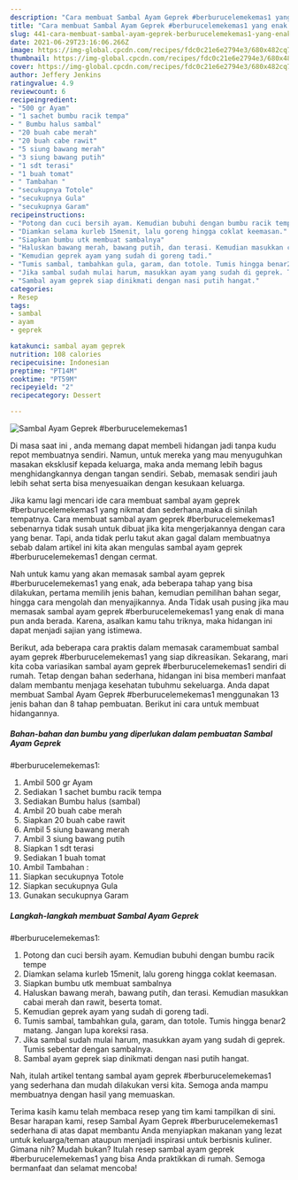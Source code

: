 ```yaml
---
description: "Cara membuat Sambal Ayam Geprek #berburucelemekemas1 yang enak Untuk Jualan"
title: "Cara membuat Sambal Ayam Geprek #berburucelemekemas1 yang enak Untuk Jualan"
slug: 441-cara-membuat-sambal-ayam-geprek-berburucelemekemas1-yang-enak-untuk-jualan
date: 2021-06-29T23:16:06.266Z
image: https://img-global.cpcdn.com/recipes/fdc0c21e6e2794e3/680x482cq70/sambal-ayam-geprek-berburucelemekemas1-foto-resep-utama.jpg
thumbnail: https://img-global.cpcdn.com/recipes/fdc0c21e6e2794e3/680x482cq70/sambal-ayam-geprek-berburucelemekemas1-foto-resep-utama.jpg
cover: https://img-global.cpcdn.com/recipes/fdc0c21e6e2794e3/680x482cq70/sambal-ayam-geprek-berburucelemekemas1-foto-resep-utama.jpg
author: Jeffery Jenkins
ratingvalue: 4.9
reviewcount: 6
recipeingredient:
- "500 gr Ayam"
- "1 sachet bumbu racik tempa"
- " Bumbu halus sambal"
- "20 buah cabe merah"
- "20 buah cabe rawit"
- "5 siung bawang merah"
- "3 siung bawang putih"
- "1 sdt terasi"
- "1 buah tomat"
- " Tambahan "
- "secukupnya Totole"
- "secukupnya Gula"
- "secukupnya Garam"
recipeinstructions:
- "Potong dan cuci bersih ayam. Kemudian bubuhi dengan bumbu racik tempe"
- "Diamkan selama kurleb 15menit, lalu goreng hingga coklat keemasan."
- "Siapkan bumbu utk membuat sambalnya"
- "Haluskan bawang merah, bawang putih, dan terasi. Kemudian masukkan cabai merah dan rawit, beserta tomat."
- "Kemudian geprek ayam yang sudah di goreng tadi."
- "Tumis sambal, tambahkan gula, garam, dan totole. Tumis hingga benar2 matang. Jangan lupa koreksi rasa."
- "Jika sambal sudah mulai harum, masukkan ayam yang sudah di geprek. Tumis sebentar dengan sambalnya."
- "Sambal ayam geprek siap dinikmati dengan nasi putih hangat."
categories:
- Resep
tags:
- sambal
- ayam
- geprek

katakunci: sambal ayam geprek 
nutrition: 108 calories
recipecuisine: Indonesian
preptime: "PT14M"
cooktime: "PT59M"
recipeyield: "2"
recipecategory: Dessert

---
```



![Sambal Ayam Geprek
#berburucelemekemas1](https://img-global.cpcdn.com/recipes/fdc0c21e6e2794e3/680x482cq70/sambal-ayam-geprek-berburucelemekemas1-foto-resep-utama.jpg)

Di masa  saat ini , anda memang dapat membeli hidangan jadi tanpa kudu repot membuatnya sendiri. Namun, untuk mereka yang mau menyuguhkan masakan eksklusif kepada keluarga, maka anda memang lebih bagus menghidangkannya dengan tangan sendiri. Sebab, memasak sendiri jauh lebih sehat serta bisa menyesuaikan dengan kesukaan keluarga.

Jika kamu lagi mencari ide cara membuat sambal ayam geprek
#berburucelemekemas1 yang nikmat dan sederhana,maka di sinilah tempatnya. Cara membuat sambal ayam geprek
#berburucelemekemas1  sebenarnya tidak susah untuk dibuat jika kita mengerjakannya dengan cara yang benar. Tapi, anda tidak perlu takut akan gagal dalam membuatnya 
sebab dalam artikel ini kita akan mengulas sambal ayam geprek
#berburucelemekemas1 dengan cermat.  



Nah untuk kamu yang akan memasak sambal ayam geprek
#berburucelemekemas1 yang enak, ada beberapa tahap yang bisa dilakukan, pertama memilih jenis bahan, kemudian pemilihan bahan segar, hingga cara mengolah dan menyajikannya. Anda Tidak usah pusing jika mau memasak sambal ayam geprek
#berburucelemekemas1 yang enak di mana pun anda berada. Karena, asalkan kamu  tahu triknya, maka hidangan ini dapat menjadi sajian yang istimewa.

Berikut, ada beberapa cara praktis  dalam memasak caramembuat sambal ayam geprek
#berburucelemekemas1 yang siap dikreasikan. Sekarang, mari kita coba variasikan sambal ayam geprek
#berburucelemekemas1 sendiri di rumah. Tetap dengan bahan sederhana, hidangan ini bisa memberi manfaat dalam membantu menjaga kesehatan tubuhmu sekeluarga. Anda dapat membuat Sambal Ayam Geprek
#berburucelemekemas1 menggunakan 13 jenis bahan dan 8 tahap pembuatan. Berikut ini cara untuk membuat hidangannya.

<!--inarticleads1-->

##### Bahan-bahan dan bumbu yang diperlukan dalam pembuatan Sambal Ayam Geprek
#berburucelemekemas1:

1. Ambil 500 gr Ayam
1. Sediakan 1 sachet bumbu racik tempa
1. Sediakan  Bumbu halus (sambal)
1. Ambil 20 buah cabe merah
1. Siapkan 20 buah cabe rawit
1. Ambil 5 siung bawang merah
1. Ambil 3 siung bawang putih
1. Siapkan 1 sdt terasi
1. Sediakan 1 buah tomat
1. Ambil  Tambahan :
1. Siapkan secukupnya Totole
1. Siapkan secukupnya Gula
1. Gunakan secukupnya Garam




<!--inarticleads2-->

##### Langkah-langkah membuat Sambal Ayam Geprek
#berburucelemekemas1:

1. Potong dan cuci bersih ayam. Kemudian bubuhi dengan bumbu racik tempe
1. Diamkan selama kurleb 15menit, lalu goreng hingga coklat keemasan.
1. Siapkan bumbu utk membuat sambalnya
1. Haluskan bawang merah, bawang putih, dan terasi. Kemudian masukkan cabai merah dan rawit, beserta tomat.
1. Kemudian geprek ayam yang sudah di goreng tadi.
1. Tumis sambal, tambahkan gula, garam, dan totole. Tumis hingga benar2 matang. Jangan lupa koreksi rasa.
1. Jika sambal sudah mulai harum, masukkan ayam yang sudah di geprek. Tumis sebentar dengan sambalnya.
1. Sambal ayam geprek siap dinikmati dengan nasi putih hangat.




Nah, itulah artikel tentang  sambal ayam geprek
#berburucelemekemas1  yang sederhana dan mudah dilakukan versi kita. Semoga anda mampu membuatnya dengan hasil yang memuaskan. 

Terima kasih kamu telah membaca resep yang tim kami tampilkan di sini. Besar harapan kami, resep  Sambal Ayam Geprek
#berburucelemekemas1 sederhana di atas dapat membantu Anda menyiapkan makanan yang lezat untuk keluarga/teman ataupun menjadi inspirasi untuk berbisnis kuliner. Gimana nih? Mudah bukan? Itulah resep sambal ayam geprek
#berburucelemekemas1 yang bisa Anda praktikkan di rumah. Semoga bermanfaat dan selamat mencoba!

